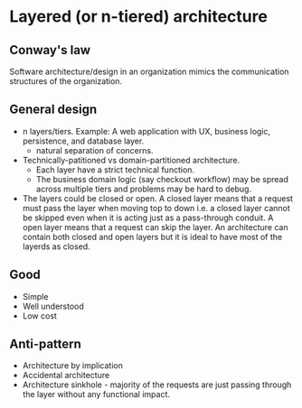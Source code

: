 # Layered (or n-tiered) architecture

## Conway's law

Software architecture/design in an organization mimics the communication structures of the organization.

## General design

- n layers/tiers. Example: A web application with UX, business logic, persistence, and database layer.
  - natural separation of concerns.
- Technically-patitioned vs domain-partitioned architecture.
  - Each layer have a strict technical function.
  - The business domain logic (say checkout workflow) may be spread across multiple tiers and problems may be hard to debug.
- The layers could be closed or open. A closed layer means that a request must pass the layer when moving top to down i.e. a closed layer cannot be skipped even when it is acting just as a pass-through conduit. A open layer means that a request can skip the layer. An architecture can contain both closed and open layers but it is ideal to have most of the layerds as closed.

## Good

- Simple
- Well understood
- Low cost

## Anti-pattern

- Architecture by implication
- Accidental architecture
- Architecture sinkhole - majority of the requests are just passing through the layer without any functional impact.